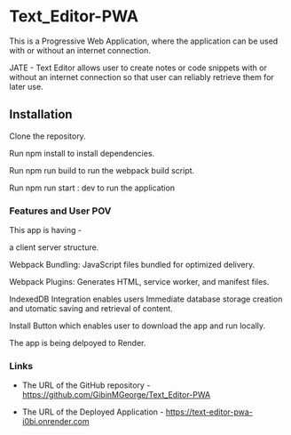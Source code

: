 # Text_Editor-PWA

This is a Progressive Web Application, where the application can be used with or without an internet connection.

JATE - Text Editor allows user to create notes or code snippets with or without an internet connection so that user can reliably retrieve them for later use.

## Installation

Clone the repository.

Run npm install to install dependencies.

Run npm run build to run the webpack build script.

Run npm run start : dev to run the application


### Features and User POV

This app is having -

a client server structure.

Webpack Bundling: JavaScript files bundled for optimized delivery.

Webpack Plugins: Generates HTML, service worker, and manifest files.

IndexedDB Integration enables users Immediate database storage creation and utomatic saving and retrieval of content.

Install Button which enables user to download the app and run locally.

The app is being delpoyed to Render.

### Links

* The URL of the GitHub repository - https://github.com/GibinMGeorge/Text_Editor-PWA

* The URL of the Deployed Application - https://text-editor-pwa-i0bi.onrender.com